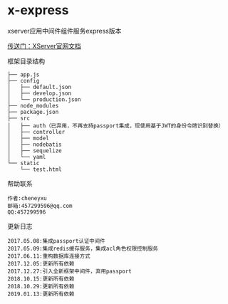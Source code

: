 # x-express
xserver应用中间件组件服务express版本

[传送门：XServer官网文档](http://www.xserver.top)

框架目录结构
>
	├── app.js
	├── config
	│   ├── default.json
	│   ├── develop.json
	│   └── production.json
	├── node_modules
	├── package.json
	├── src
	│   ├── auth（已弃用，不再支持passport集成，现使用基于JWT的身份令牌识别替换）
	│   ├── controller
	│   ├── model
	│   ├── nodebatis
	│   ├── sequelize
	│   └── yaml
	└── static
	    └── test.html

帮助联系
>
	作者:cheneyxu
	邮箱:457299596@qq.com
	QQ:457299596

更新日志
>
	2017.05.08:集成passport认证中间件
	2017.05.09:集成redis缓存服务，集成acl角色权限控制服务
	2017.06.11:重构数据库连接方式
	2017.12.05:更新所有依赖
	2017.12.27:引入全新框架中间件，弃用passport
	2018.10.15:更新所有依赖
	2018.10.29:更新所有依赖
	2019.01.13:更新所有依赖